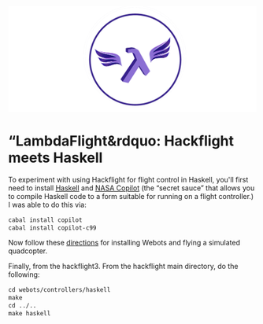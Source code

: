 <p align="center"> 
<img src="../media/lambda.png" width=600>
</p>

# &ldquo;LambdaFlight&rdquo: Hackflight meets Haskell

To experiment with using Hackflight for flight control in Haskell, you'll first
need to install [Haskell](https://www.haskell.org/) and [NASA
Copilot](https://copilot-language.github.io) (the &ldquo;secret sauce&rdquo;
that allows you to compile Haskell code to a form suitable for running on a
flight controller.)  I was able to do this via:

```
cabal install copilot
cabal install copilot-c99
```

Now follow these [directions](../webots) for installing Webots and flying a simulated quadcopter.

Finally, from the hackflight3. From the hackflight main directory, do the following:

```
cd webots/controllers/haskell
make
cd ../..
make haskell
```





